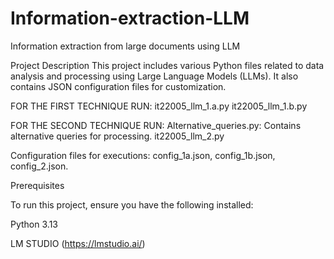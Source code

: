 # Information-extraction-LLM
Information extraction from large documents using LLM

Project Description
This project includes various Python files related to data analysis and processing using Large Language Models (LLMs). It also contains JSON configuration files for customization.

FOR THE FIRST TECHNIQUE RUN:
it22005_llm_1.a.py
it22005_llm_1.b.py

FOR THE SECOND TECHNIQUE RUN:
Alternative_queries.py: Contains alternative queries for processing.
it22005_llm_2.py

Configuration files for executions:
config_1a.json, config_1b.json, config_2.json.

Prerequisites

To run this project, ensure you have the following installed:

Python 3.13

LM STUDIO (https://lmstudio.ai/)
